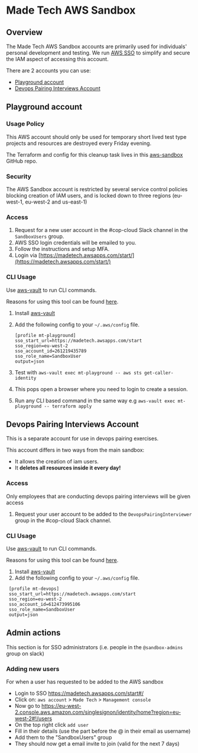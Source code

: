 # Made Tech AWS Sandbox

## Overview

The Made Tech AWS Sandbox accounts are primarily used for individuals' personal development and testing. We run [AWS SSO](https://aws.amazon.com/single-sign-on/) to simplify and secure the IAM aspect of accessing this account.

There are 2 accounts you can use:
- [Playground account](#playground-account)
- [Devops Pairing Interviews Account](#devops-pairing-interviews-account)

## Playground account

### Usage Policy

This AWS account should only be used for temporary short lived test type projects and resources are destroyed every Friday evening.

The Terraform and config for this cleanup task lives in this [aws-sandbox](https://github.com/madetech/aws-sandbox) GitHub repo.

### Security

The AWS Sandbox account is restricted by several service control policies blocking creation of IAM users, and is locked down to three regions (eu-west-1, eu-west-2 and us-east-1)

### Access

1. Request for a new user account in the #cop-cloud Slack channel in the `SandboxUsers` group.
2. AWS SSO login credentials will be emailed to you.
3. Follow the instructions and setup MFA.
4. Login via [https://madetech.awsapps.com/start/](https://madetech.awsapps.com/start/)

### CLI Usage

Use [aws-vault](https://github.com/99designs/aws-vault) to run CLI commands.

Reasons for using this tool can be found [here](https://github.com/99designs/aws-vault#how-it-works).

1. Install [aws-vault](https://github.com/99designs/aws-vault#installing)
2. Add the following config to your `~/.aws/config` file.
    ```
    [profile mt-playground]
    sso_start_url=https://madetech.awsapps.com/start
    sso_region=eu-west-2
    sso_account_id=261219435789
    sso_role_name=SandboxUser
    output=json
    ```
 
 3. Test with `aws-vault exec mt-playground -- aws sts get-caller-identity`
 4. This pops open a browser where you need to login to create a session.
 5. Run any CLI based command in the same way e.g `aws-vault exec mt-playground -- terraform apply`

## Devops Pairing Interviews Account

This is a separate account for use in devops pairing exercises. 

This account differs in two ways from the main sandbox:
- It allows the creation of iam users. 
- It **deletes all resources inside it every day!**

### Access
Only employees that are conducting devops pairing interviews will be given access

1. Request your user account to be added to the `DevopsPairingInterviewer` group in the #cop-cloud Slack channel.

### CLI Usage

Use [aws-vault](https://github.com/99designs/aws-vault) to run CLI commands.

Reasons for using this tool can be found [here](https://github.com/99designs/aws-vault#how-it-works).

1. Install [aws-vault](https://github.com/99designs/aws-vault#installing)
2. Add the following config to your `~/.aws/config` file.

```
 [profile mt-devops]
 sso_start_url=https://madetech.awsapps.com/start
 sso_region=eu-west-2
 sso_account_id=612473995106
 sso_role_name=SandboxUser
 output=json
 ```

## Admin actions
This section is for SSO administrators (i.e. people in the `@sandbox-admins` group on slack)

### Adding new users
For when a user has requested to be added to the AWS sandbox
- Login to SSO https://madetech.awsapps.com/start#/
- Click on: `aws account` > `Made Tech` > `Management console`
- Now go to https://eu-west-2.console.aws.amazon.com/singlesignon/identity/home?region=eu-west-2#!/users
- On the top right click `add user`
- Fill in their details (use the part before the @ in their email as username)
- Add them to the "SandboxUsers" group
- They should now get a email invite to join (valid for the next 7 days)


